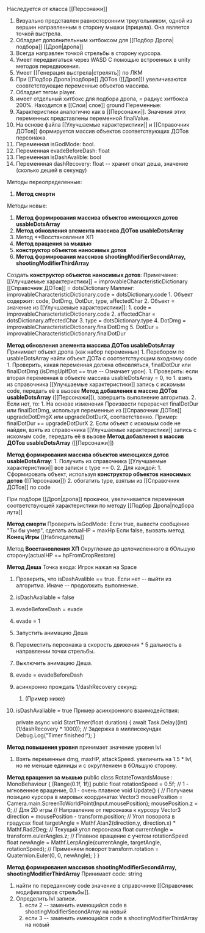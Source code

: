 Наследуется от класса [[Персонажи]]

1. Визуально представлен равносторонним треугольником, одной из вершин направленным в сторону мышки (прицела). Она является точкой выстрела. 
2. Обладает дополнительным хитбоксом для [[Подбор Дропа|подбора]] [[Дроп|дропа]]
3. Всегда направлен точкой стрельбы в сторону курсора.
4. Умеет передвигаться через WASD  С помощью встроенных в unity методов передвижения.
5. Умеет [[Генерация выстрела|стрелять]] по ЛКМ
6. При [[Подбор Дропа|подборе]] ДОТов ([[Дроп]]) увеличиваются соовтетствующие переменные объектов массива.
7. Обладает тегом player.
8. имеет отдельный хитбокс для подбора дропа, = радиус хитбокса 200%. Находится в [[Слои| слое]] ground
Переменные:
1. Характеристики аналогично как в [[Персонажи]]. Значения этих переменных представлены переменной finalValue.
2. На основе файла [[Улучшаемые характеристики]] и [[Справочник ДОТов]] формируется массив объектов соответствующих ДОТов персонажа. 
3. Переменная isGodMode: bool.
4. Переменная evadeBeforeDash: float
5. Переменная isDashAvalible: bool
6. Переменнная dashRecovery: float -- хранит откат деша, значение (сколько дешей в секунду)

Методы переопределенные:
1. **Метод смерти**

Методы новые:
1. **Метод формирования массива объектов имеющихся дотов usableDotsArray**
2. **Метод обновления элемента массива ДОТов usableDotsArray**
3. Метод **Восстановления ХП
4. **Метод вращения за мышью**
5. **конструктор объектов наносимых дотов**
6. **Метод формирования массивов shootingModifierSecondArray, shootingModifierThirdArray**

Создать **конструктор объектов наносимых дотов**: 
	Примечание: [[Улучшаемые характеристики]] = improvableCharacteristicDictionary
	[[Справочник ДОТов]] = dotsDictionary
	Маппинг: improvableCharacteristicDictionary.code = dotsDictionary.code 
	1. Объект содержит: code, DotDmg, DotDur, type, affectedChar
	2. Объект = значение из [[Улучшаемые характеристики]]:
		1. code = improvableCharacteristicDictionary.code
		2. affectedChar = dotsDictionary.affectedChar
		3. type = dotsDictionary.type
		4. DotDmg = improvableCharacteristicDictionary.finalDotDmg
		5. DotDur = improvableCharacteristicDictionary.finalDotDur

**Метод обновления элемента массива ДОТов usableDotsArray**
Принимает объект дропа (как набор переменных)
	1. Перебором по usableDotsArray найти объект ДОТа с соответствующим входному code 
		1. Проверить, какая переменная должна обновляться, finalDotDur или finalDotDmg (isDmgUpIfDot == true -- Означает урон).
			1. Проверить: если вторая переменная в объекте массива usableDotsArray = 0, то 
				1. взять из справочника [[Улучшаемые характеристики]] запись с искомым code, передать её в вызове **Метод добавления в массив ДОТов usableDotsArray** ([[Персонажи]]), завершить выполнение алгоритма.
			2. Если нет, то:
				1. На основе изменения Произвести перерасчет finalDotDur или finalDotDmg, используя переменные из [[Справочник ДОТов]] upgradeDotDmgX или upgradeDotDurX, соответственно. Пример: finalDotDur += upgradeDotDurX
	2. Если объект с искомым code не найден, взять из справочника [[Улучшаемые характеристики]] запись с искомым code, передать её в вызове **Метод добавления в массив ДОТов usableDotsArray** ([[Персонажи]])

**Метод формирования массива объектов имеющихся дотов usableDotsArray**:
	1. Получить из справочника [[Улучшаемые характеристики]] все записи с type == 0.
	2. Для каждой:
		1. Сформировать объект, используя **конструктор объектов наносимых дотов** ([[Персонажи]])
		2. обогатить type, взятым из [[Справочник ДОТов]] по code


При подборе [[Дроп|дропа]] прокачки, увеличивается переменная соответствующей характеристики по методу [[Подбор Дропа|подбора лута]]

**Метод смерти**
Проверить isGodMode:
	Если true, вывести сообщение "Ты бы умер", сделать actualHP = maxHp
	Если false, вызвать метод **Конец Игры** [[Наблюдатель]]




 Метод **Восстановления ХП**
	Округление до целочисленного в бОльшую сторону(actualHP += hpFromDropRestore)


**Метод Деша**
Точка входа: Игрок нажал на Space 
1. Проверить, что isDashAvalible == true. Если нет -- выйти из алгоритма. Иначе -- продолжить выполнение.
2. isDashAvaliable = false
3. evadeBeforeDash = evade
4. evade = 1
5. Запустить анимацию Деша
6. Переместить персонажа в скорость движения * 5 дальность в направлении точки стрельбы.
7. Выключить анимацию Деша.
8. evade = evadeBeforeDash
9.  асинхронно прождать 1/dashRecovery секунд:
	1. (Пример ниже)
10. isDashAvaliable = true
Пример асинхронного взаимодействия:

	private async void StartTimer(float duration)
	{
	    await Task.Delay((int)(1/dashRecovery * 1000)); // Задержка в миллисекундах
	    Debug.Log("Timer finished!");
	}



**Метод повышения уровня**
принимает значение уровня lvl
1. Взять переменные dmg, maxHP, attackSpeed. увеличить на 1.5 * lvl, но не меньше единицы и с округлением в бОльшую сторону. 

**Метод вращения за мышью**
public class RotateTowardsMouse : MonoBehaviour
{
    [Range(0.1f, 1f)]
    public float rotationSpeed = 0.5f; // 1 - мгновенное вращение, 0.1 - очень плавное
    void Update()
    {
        // Получаем позицию курсора в мировых координатах
        Vector3 mousePosition = Camera.main.ScreenToWorldPoint(Input.mousePosition);
        mousePosition.z = 0; // Для 2D игры
        // Направление от персонажа к курсору
        Vector3 direction = mousePosition - transform.position;
        // Угол поворота в градусах
        float targetAngle = Mathf.Atan2(direction.y, direction.x) * Mathf.Rad2Deg;
        // Текущий угол персонажа
        float currentAngle = transform.eulerAngles.z;
        // Плавное вращение с учетом rotationSpeed
        float newAngle = Mathf.LerpAngle(currentAngle, targetAngle, rotationSpeed);
        // Применяем поворот
        transform.rotation = Quaternion.Euler(0, 0, newAngle);
    }
}



**Метод формирования массивов shootingModifierSecondArray, shootingModifierThirdArray**
Принимает code: string
1. найти по переданному code значение в справочнике [[Справочник модификаторов стрельбы]]. 
2. Определить lvl записи. 
	1. если 2 -- заменить имеющийся code в  shootingModifierSecondArray на новый
	2. если 3 -- заменить имеющийся code в  shootingModifierThirdArray на новый
